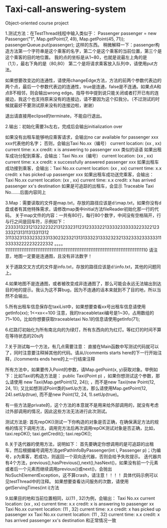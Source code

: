 # Taxi-call-answering-system
Object-oriented course project

1.测试方法：在TestThread线程中输入类似于：
Passenger passenger = new Passenger("1", Map.getPoint(7, 49), Map.getPoint(45, 71));
passengerQueue.put(passenger);
这样的东西。
稍微解释一下：passenger构造方法第一个字符串是这个乘客的名字，第二个是这个乘客的当前位置，第三个是这个乘客的目的地位置。
我的点的坐标是从1~80，也就是说最左上角的是（1,1），最右下角的是（80,80）
第二个是将请求乘客放入队列中，请使用put方法。

如果想要改变边的连通性，请使用changeEdge方法，方法的前两个参数代表边的两个点，最后一个参数代表边的连通性，true是连通，false是不连通。如果点A和点B不相邻，则会输出wrong edge。指导书中提到说只能关闭或者打开已有的连接边，我这个也支持原来没有的连接边，请不要因为这个扣我分。（不过测试的时候就最好不要测试原来没有的连接边啦，谢谢）

退出请直接用eclipse的terminate，不能自行退出。

2.输出：初始化需要3s左右，完成后会输出initialization over

如果没有出租车能够响应乘客请求，会输出no car available for passenger xxx  xxx代表他的名字；
否则，会输出Taxi No.xx（编号） current location: (xx , xx) current time: x.x credit: x is answering to passenger xxx  类似的话语
如果出租车成功分配到乘客，会输出：Taxi No.xx（编号） current location: (xx , xx) current time: x.x credit: x successfully answered passenger xxx
如果出租车成功接到乘客，会输出：Taxi No.xx current location: (xx , xx) current time: x.x credit: x has picked up passenger xxx
如果出租车成功送完乘客，会输出：Taxi No.xx current location: (xx , xx) current time: x.x credit: x has arrived passenger xx's destination
如果是可追踪的出租车，会显示 Traceable Taxi No.......后面内容同上

3.Map：需要读取的文件是map.txt，存放的路径应该是d:\map.txt，如果你没有d盘或者有其他特殊需求，请修改map类中initial方法fileReader初始化那一行的代码。
关于map文件的内容：一共有80行，每行80个数字，中间没有空格隔开，行与行之间是回车符，示例如下：
23333132312132322322131233231123123333221333323333332233221233332131311313311312
31133231333233233133023233213131333231333232321332333233333311333332222232222332
。。。。
11111111111111111111111111111111111111111111111111111111111111111111111111111110
请注意，地图一定要是连通图，且没有非法数字！

关于道路交叉方式的文件是info.txt，存放的路径应该是d:\info.txt，其他的问题同上。

4.如果地图不是连通图，或者被改变成非连通图了，那么可能会永远无法输出到达目的地的提示。我认为这不算bug，因为不连通的话本来就到不了目的地，所以当然不会输出。

5.所有出租车信息保存在taxiList中，如果想要查看xx号出租车信息请使用getInfo(xx);  1<=xx<=100
注意，我的traceabletaxi编号是1~30，占用数组的71~100。比如你想要获取traceabletaxi No.1的信息请使用getInfo(71);

6.红路灯初始化为所有南北向的为绿灯，所有东西向的为红灯。等红灯的时间不算在等待状态的20s内

7.关于测试每一个方法，有几点需要注意：
直接在Main函数中写测试代码就可以了，同时注意要注释掉其他的代码。请从//comments starts here的下一行开始注释，//comments ends here的上一行结束注释

所有方法中，如果要传入Point的参数，请Map.getPoint(x, y)获取对象。举例如下：比如Taxi的构造方法是： public Taxi(Point p) ，如果你想测试这个参数，那么请使用
new Taxi(Map.getPoint(12, 24)); ，而不是new Taxi(new Point(12, 24, 1));
又比如想测试Point类的setUp方法，那么请使用Map.getPoint(12, 24).setUp(true), 而不是new Point(12, 24, 1).setUp(true)。

有一些方法是private的，这个方法的本意就不是用来给外部调用的，就没有考虑过外部调用的情况，因此这些方法无法进行此次测试。

测试方法是: 首先repOK()测试一下你构造的对象是否正确，在确保满足方法的规格的情况下调用方法，调用完方法后再次调用repOK测试对象是否正确，比如，
taxi.repOK();
taxi.getCredit();
taxi.repOK();

8.关于迭代器的使用方法，说明如下：
首先要确定你想调用的是可追踪的出租车，然后根据编号调用方法getPathInfoByPassenger(int i, Passenger p)；i为编号，p为乘客，若成功，则返回一个双向迭代器，否则会给予失败提示。
迭代器共有4个方法，previous(),hasPrevious(),next(),hasNext()，如果没有前一个元素或者后一个元素而继续调用previous()或next()，会抛出NoSuchElementException，这不算crash，请注意！！！！
具体代码示例可以见testThread中的注释。
如果想要查看访问服务的次数，请使用getServingTimes(int i)方法

9.如果目的地和当前位置相同，以(11 , 32)为例，会输出：
Taxi No.xx current location: (xx , xx) current time: x.x credit: x is answering to passenger xx
Taxi No.xx current location: (11 , 32) current time: x.x credit: x has picked up passenger xx
Taxi No.xx current location: (11 , 32) current time: x.x credit: x has arrived passenger xx's destination
和正常情况一致



